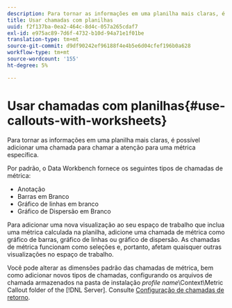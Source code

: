 ```yaml
---
description: Para tornar as informações em uma planilha mais claras, é possível adicionar uma chamada para chamar a atenção para uma métrica específica.
title: Usar chamadas com planilhas
uuid: f2f137ba-0ea2-464c-8d4c-057a265cdaf7
exl-id: e975ac89-7d6f-4732-b10d-94a71e1f01be
translation-type: tm+mt
source-git-commit: d9df90242ef96188f4e4b5e6d04cfef196b0a628
workflow-type: tm+mt
source-wordcount: '155'
ht-degree: 5%

---
```


# Usar chamadas com planilhas{#use-callouts-with-worksheets}

Para tornar as informações em uma planilha mais claras, é possível adicionar uma chamada para chamar a atenção para uma métrica específica.

Por padrão, o Data Workbench fornece os seguintes tipos de chamadas de métrica:

* Anotação
* Barras em Branco
* Gráfico de linhas em branco
* Gráfico de Dispersão em Branco

Para adicionar uma nova visualização ao seu espaço de trabalho que inclua uma métrica calculada na planilha, adicione uma chamada de métrica como gráfico de barras, gráfico de linhas ou gráfico de dispersão. As chamadas de métrica funcionam como seleções e, portanto, afetam quaisquer outras visualizações no espaço de trabalho.

Você pode alterar as dimensões padrão das chamadas de métrica, bem como adicionar novos tipos de chamadas, configurando os arquivos de chamada armazenados na pasta de instalação *profile name*\Context\Metric Callout folder of the [!DNL Server]. Consulte [Configuração de chamadas de retorno](../../../../home/c-get-started/c-intf-anlys-ftrs/c-config-callouts.md#concept-f6e91e172f5e4c009245c9c549beb76a).
